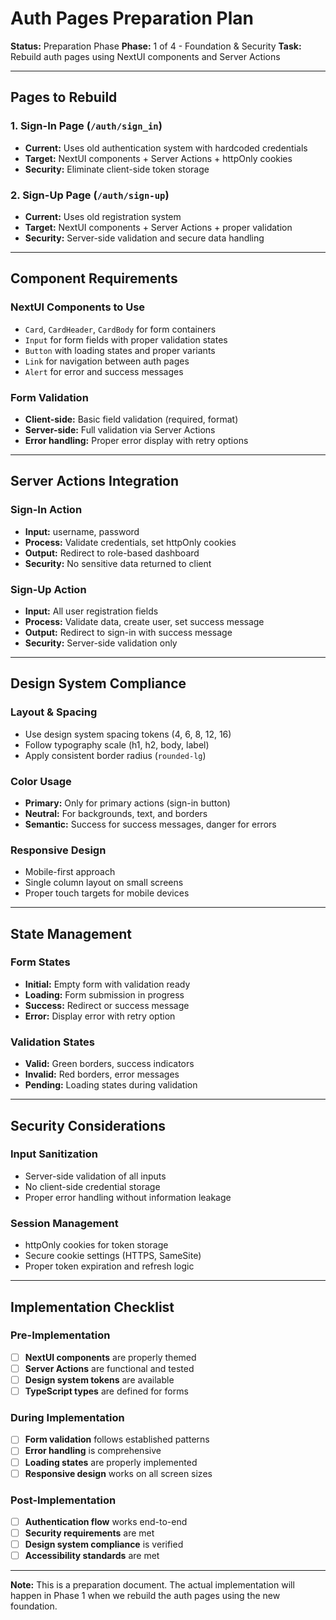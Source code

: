 # Auth Pages Preparation Plan

**Status:** Preparation Phase
**Phase:** 1 of 4 - Foundation & Security
**Task:** Rebuild auth pages using NextUI components and Server Actions

---

## **Pages to Rebuild**

### **1. Sign-In Page (`/auth/sign_in`)**
- **Current:** Uses old authentication system with hardcoded credentials
- **Target:** NextUI components + Server Actions + httpOnly cookies
- **Security:** Eliminate client-side token storage

### **2. Sign-Up Page (`/auth/sign-up`)**
- **Current:** Uses old registration system
- **Target:** NextUI components + Server Actions + proper validation
- **Security:** Server-side validation and secure data handling

---

## **Component Requirements**

### **NextUI Components to Use**
- `Card`, `CardHeader`, `CardBody` for form containers
- `Input` for form fields with proper validation states
- `Button` with loading states and proper variants
- `Link` for navigation between auth pages
- `Alert` for error and success messages

### **Form Validation**
- **Client-side:** Basic field validation (required, format)
- **Server-side:** Full validation via Server Actions
- **Error handling:** Proper error display with retry options

---

## **Server Actions Integration**

### **Sign-In Action**
- **Input:** username, password
- **Process:** Validate credentials, set httpOnly cookies
- **Output:** Redirect to role-based dashboard
- **Security:** No sensitive data returned to client

### **Sign-Up Action**
- **Input:** All user registration fields
- **Process:** Validate data, create user, set success message
- **Output:** Redirect to sign-in with success message
- **Security:** Server-side validation only

---

## **Design System Compliance**

### **Layout & Spacing**
- Use design system spacing tokens (4, 6, 8, 12, 16)
- Follow typography scale (h1, h2, body, label)
- Apply consistent border radius (`rounded-lg`)

### **Color Usage**
- **Primary:** Only for primary actions (sign-in button)
- **Neutral:** For backgrounds, text, and borders
- **Semantic:** Success for success messages, danger for errors

### **Responsive Design**
- Mobile-first approach
- Single column layout on small screens
- Proper touch targets for mobile devices

---

## **State Management**

### **Form States**
- **Initial:** Empty form with validation ready
- **Loading:** Form submission in progress
- **Success:** Redirect or success message
- **Error:** Display error with retry option

### **Validation States**
- **Valid:** Green borders, success indicators
- **Invalid:** Red borders, error messages
- **Pending:** Loading states during validation

---

## **Security Considerations**

### **Input Sanitization**
- Server-side validation of all inputs
- No client-side credential storage
- Proper error handling without information leakage

### **Session Management**
- httpOnly cookies for token storage
- Secure cookie settings (HTTPS, SameSite)
- Proper token expiration and refresh logic

---

## **Implementation Checklist**

### **Pre-Implementation**
- [ ] **NextUI components** are properly themed
- [ ] **Server Actions** are functional and tested
- [ ] **Design system tokens** are available
- [ ] **TypeScript types** are defined for forms

### **During Implementation**
- [ ] **Form validation** follows established patterns
- [ ] **Error handling** is comprehensive
- [ ] **Loading states** are properly implemented
- [ ] **Responsive design** works on all screen sizes

### **Post-Implementation**
- [ ] **Authentication flow** works end-to-end
- [ ] **Security requirements** are met
- [ ] **Design system compliance** is verified
- [ ] **Accessibility standards** are met

---

**Note:** This is a preparation document. The actual implementation will happen in Phase 1 when we rebuild the auth pages using the new foundation.
